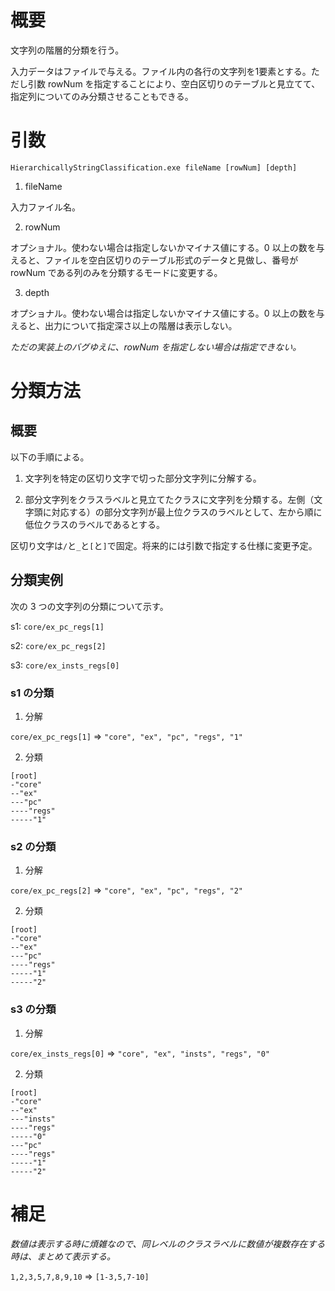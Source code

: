 # 概要

文字列の階層的分類を行う。


入力データはファイルで与える。ファイル内の各行の文字列を1要素とする。ただし引数 rowNum を指定することにより、空白区切りのテーブルと見立てて、指定列についてのみ分類させることもできる。


# 引数

`HierarchicallyStringClassification.exe fileName [rowNum] [depth]`

1. fileName

入力ファイル名。

2. rowNum

オプショナル。使わない場合は指定しないかマイナス値にする。0 以上の数を与えると、ファイルを空白区切りのテーブル形式のデータと見做し、番号が rowNum である列のみを分類するモードに変更する。

3. depth

オプショナル。使わない場合は指定しないかマイナス値にする。0 以上の数を与えると、出力について指定深さ以上の階層は表示しない。

*ただの実装上のバグゆえに、rowNum を指定しない場合は指定できない。*


# 分類方法

## 概要

以下の手順による。

1. 文字列を特定の区切り文字で切った部分文字列に分解する。

2. 部分文字列をクラスラベルと見立てたクラスに文字列を分類する。左側（文字頭に対応する）の部分文字列が最上位クラスのラベルとして、左から順に低位クラスのラベルであるとする。

区切り文字は`/`と`_`と`[`と`]`で固定。将来的には引数で指定する仕様に変更予定。


## 分類実例

次の 3 つの文字列の分類について示す。


s1: `core/ex_pc_regs[1]`


s2: `core/ex_pc_regs[2]`


s3: `core/ex_insts_regs[0]`

### s1 の分類
1. 分解

`core/ex_pc_regs[1]` => `"core", "ex", "pc", "regs", "1"`

2. 分類

```text:clustering of s1
[root]
-"core"
--"ex"
---"pc"
----"regs"
-----"1"
```

### s2 の分類
1. 分解

`core/ex_pc_regs[2]` => `"core", "ex", "pc", "regs", "2"`

2. 分類

```text:clustering of s1
[root]
-"core"
--"ex"
---"pc"
----"regs"
-----"1"
-----"2"
```

### s3 の分類

1. 分解

`core/ex_insts_regs[0]` => `"core", "ex", "insts", "regs", "0"`

2. 分類

```text:clustering of s1
[root]
-"core"
--"ex"
---"insts"
----"regs"
-----"0"
---"pc"
----"regs"
-----"1"
-----"2"
```


# 補足

*数値は表示する時に煩雑なので、同レベルのクラスラベルに数値が複数存在する時は、まとめて表示する。*

`1,2,3,5,7,8,9,10` => `[1-3,5,7-10]`
